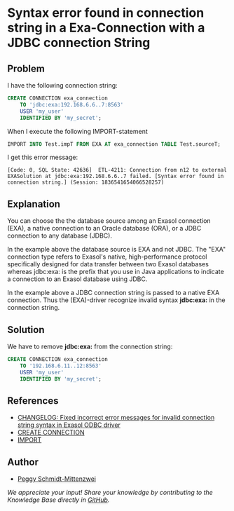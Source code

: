 # Syntax error found in connection string in a Exa-Connection with a JDBC connection String

## Problem

I have the following connection string:

```sql
CREATE CONNECTION exa_connection
    TO 'jdbc:exa:192.168.6.6..7:8563'
    USER 'my_user'
    IDENTIFIED BY 'my_secret';
```

When I execute the following IMPORT-statement

```SQL
IMPORT INTO Test.impT FROM EXA AT exa_connection TABLE Test.sourceT;
```

I get this error message:

```
[Code: 0, SQL State: 42636]  ETL-4211: Connection from n12 to external EXASolution at jdbc:exa:192.168.6.6..7 failed. [Syntax error found in connection string.] (Session: 1836541654066528257)
```

## Explanation

You can choose the the database source among an Exasol connection (EXA), a native connection to an Oracle database (ORA), or a JDBC connection to any database (JDBC).

In the example above the database source is EXA and not JDBC. The "EXA" connection type refers to Exasol's native, high-performance protocol specifically designed for data transfer between two Exasol databases whereas jdbc:exa: is the prefix that you use in Java applications to indicate a connection to an Exasol database using JDBC.

In the example above a JDBC connection string is passed to a native EXA connection. Thus the (EXA)-driver recognize invalid syntax **jdbc:exa:** in the connection string.

## Solution

We have to remove **jdbc:exa:** from the connection string:

```sql
CREATE CONNECTION exa_connection
    TO '192.168.6.11..12:8563'
    USER 'my_user'
    IDENTIFIED BY 'my_secret';
```

## References

* [CHANGELOG: Fixed incorrect error messages for invalid connection string syntax in Exasol ODBC driver](https://exasol.my.site.com/s/article/Changelog-content-15363?language=en_US&name=Changelog-content-15363)
* [CREATE CONNECTION](https://docs.exasol.com/db/latest/sql/create_connection.htm)
* [IMPORT](https://docs.exasol.com/db/latest/sql/import.htm)

## Author

* [Peggy Schmidt-Mittenzwei](https://github.com/PeggySchmidtMittenzwei)

*We appreciate your input! Share your knowledge by contributing to the Knowledge Base directly in [GitHub](https://github.com/exasol/public-knowledgebase).*
